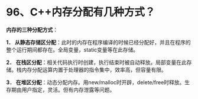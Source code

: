 # 96、**C++内存分配有几种方式**？

**内存的三种分配方式**：

**1． 从静态存储区分配**：此时的内存在程序编译的时候已经分配好，并且在程序的整个运行期间都存在。全局变量，static变量等在此存储。

**2． 在栈区分配**：相关代码执行时创建，执行结束时被自动释放。局部变量在此存储。栈内存分配运算内置于处理器的指令集中，效率高，但容量有限。

**3． 在堆区分配**：动态分配内存。用new/malloc时开辟，delete/free时释放。生存期由用户指定，灵活。但有内存泄露等问题。 
